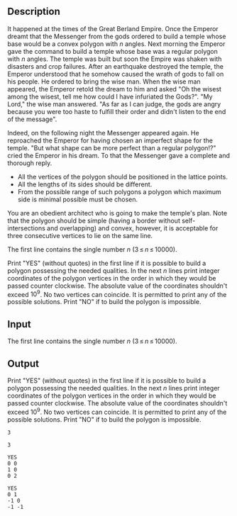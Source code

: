 ## Description

<div><p>It happened at the times of the Great Berland Empire. Once the Emperor dreamt that the Messenger from the gods ordered to build a temple whose base would be a convex polygon with <span class="tex-span"><i>n</i></span> angles. Next morning the Emperor gave the command to build a temple whose base was a regular polygon with <span class="tex-span"><i>n</i></span> angles. The temple was built but soon the Empire was shaken with disasters and crop failures. After an earthquake destroyed the temple, the Emperor understood that he somehow caused the wrath of gods to fall on his people. He ordered to bring the wise man. When the wise man appeared, the Emperor retold the dream to him and asked "Oh the wisest among the wisest, tell me how could I have infuriated the Gods?". "My Lord," the wise man answered. "As far as I can judge, the gods are angry because you were too haste to fulfill their order and didn't listen to the end of the message".</p><p>Indeed, on the following night the Messenger appeared again. He reproached the Emperor for having chosen an imperfect shape for the temple. "But what shape can be more perfect than a regular polygon!?" cried the Emperor in his dream. To that the Messenger gave a complete and thorough reply. </p><ul> <li> All the vertices of the polygon should be positioned in the lattice points. </li><li> All the lengths of its sides should be different. </li><li> From the possible range of such polygons a polygon which maximum side is minimal possible must be chosen. </li></ul><p>You are an obedient architect who is going to make the temple's plan. Note that the polygon should be simple (having a border without self-intersections and overlapping) and convex, however, it is acceptable for three consecutive vertices to lie on the same line.</p></div><div class="input-specification"><p>The first line contains the single number <span class="tex-span"><i>n</i></span> (<span class="tex-span">3 ≤ <i>n</i> ≤ 10000</span>).</p></div><div class="output-specification"><p>Print "YES" (without quotes) in the first line if it is possible to build a polygon possessing the needed qualities. In the next <span class="tex-span"><i>n</i></span> lines print integer coordinates of the polygon vertices in the order in which they would be passed counter clockwise. The absolute value of the coordinates shouldn't exceed <span class="tex-span">10<sup class="upper-index">9</sup></span>. No two vertices can coincide. It is permitted to print any of the possible solutions. Print "NO" if to build the polygon is impossible.</p></div>

## Input

<p>The first line contains the single number <span class="tex-span"><i>n</i></span> (<span class="tex-span">3 ≤ <i>n</i> ≤ 10000</span>).</p>

## Output

<p>Print "YES" (without quotes) in the first line if it is possible to build a polygon possessing the needed qualities. In the next <span class="tex-span"><i>n</i></span> lines print integer coordinates of the polygon vertices in the order in which they would be passed counter clockwise. The absolute value of the coordinates shouldn't exceed <span class="tex-span">10<sup class="upper-index">9</sup></span>. No two vertices can coincide. It is permitted to print any of the possible solutions. Print "NO" if to build the polygon is impossible.</p>





```input1
3

```




```input2
3

```




```output1
YES
0 0
1 0
0 2

```




```output2
YES
0 1
-1 0
-1 -1

```


